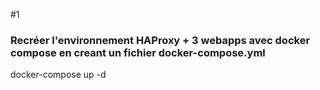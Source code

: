 
#1 
### Recréer l'environnement HAProxy + 3 webapps avec docker compose en creant un fichier docker-compose.yml

docker-compose up -d


